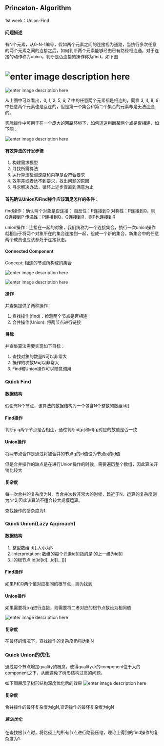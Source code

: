 ## Princeton- Algorithm
1st week：Union-Find
#### 问题描述
有N个元素，从0-N-1编号，假如两个元素之间的连接视为通路，当执行多次任意的两个元素之间的连接之后，如何判断两个元素能够经由已有路径相连通。对于连接的动作称为union，判断是否连接的操作称为find，如下图

![enter image description here](http://obpbs8a3y.bkt.clouddn.com/1.jpg)
=======
![enter image description here](http://img.blog.csdn.net/20130901114328078)

从上图中可以看出，0, 1, 2, 5, 6, 7 中的任意两个元素都是相连的，同样 3, 4, 8, 9 中任意两个元素也是互连的，但是第一个集合和第二个集合的元素却是无法连通的。

实际操作中可用于在一个庞大的网路环境下，如何迅速判断某两个点是否相连，如下图：

![enter image description here](http://i2.piimg.com/567571/38bfecc955fdf85c.jpg)

#### 有效算法的开发步骤
1. 构建需求模型
2. 寻找所需算法
3. 运行算法检测速度和内存是否符合要求
4. 效率差或者达不到要求，找出问题的原因
5. 寻求解决办法，循环上述步骤直到满意为止

#### 首先确认Union和Find操作应该满足怎样的条件：
find操作：确认两个对象是否连接：
自反性：P连接到Q
对称性：P连接到Q，则 Q连接到P
传递性：P连接到Q，Q连接到R，则P也连接到R

union操作：连接在一起的对象，我们统称为一个连接集合，执行一次union操作就相当于将两个对象所在的集合连接到一起，组成一个新的集合。新集合中的任意两个成员也应该都处于连接状态。
#### Connected Component
Concept: 相连的节点所构成的集合

![enter image description here](http://img.blog.csdn.net/20140531203442953?watermark/2/text/aHR0cDovL2Jsb2cuY3Nkbi5uZXQvY2FpcGVpY2hhbzI=/font/5a6L5L2T/fontsize/400/fill/I0JBQkFCMA==/dissolve/70/gravity/Center)

![enter image description here](http://img.blog.csdn.net/20140531203442953?watermark/2/text/aHR0cDovL2Jsb2cuY3Nkbi5uZXQvY2FpcGVpY2hhbzI=/font/5a6L5L2T/fontsize/400/fill/I0JBQkFCMA==/dissolve/70/gravity/Center)
#### 操作
并查集提供了两种操作：
1. 查找操作(find)：检测两个节点是否相连
2. 合并操作(Union): 将两节点进行链接

#### 目标
并查集算法需要实现如下目标：
1. 查找对象的数量N可以非常大
2. 操作的次数M可以非常大
3. Find和Union操作可以随意调用


### Quick Find

#### 数据结构
假设有N个节点，该算法的数据结构为一个包含N个整数的数组id[]

#### Find操作
判断p q两个节点是否相连，通过判断id[p]和id[q]对应的数值是否一致

#### Union操作
将两节点合作是通过将被合并的节点q的id值设为节点p的id值

但是合并操作的缺点是在进行Union操作的时候，需要遍历整个数组，因此算法开销比较大

#### 复杂度
每一次合并的复杂度为N，当合并次数非常大的时候，趋近于N，运算的复杂度则为N^2,因此该算法不适合较大规模运算。

查找操作的复杂度为1.

### Quick Union(Lazy Approach)

#### 数据结构
1. 整型数组id[],大小为N
2. Interpretation: 数组的每个元素id[i]指的是i的上一级为id[i]
3. i的根节点 id[id[id[...id[]...]]]



#### Find操作

如果P和Q两个值对应相同的根节点，则为找到

#### Union操作

如果需要将p q进行连接，则需要将二者对应的根节点数设为相同值

![enter image description here](http://img.blog.csdn.net/20130901134321640)

#### 复杂度
在最坏的情况下，查找操作的复杂度仍将达到N

### Quick Union的优化
通过每个节点增加quality的概念，使得quality小的component位于大的component之下，从而避免了树形结构过高的问题。

如下图展示了树形结构深度优化后的效果
![enter image description here](http://img.blog.csdn.net/20140602174057171?watermark/2/text/aHR0cDovL2Jsb2cuY3Nkbi5uZXQvY2FpcGVpY2hhbzI=/font/5a6L5L2T/fontsize/400/fill/I0JBQkFCMA==/dissolve/70/gravity/Center)

#### 复杂度
合并操作的最坏复杂度为lgN,查询操作的最坏复杂度为lgN

##### 算法优化
在查找根节点时，将路径上的所有节点进行路径压缩，理论上得到的find操作的复杂度为1.
